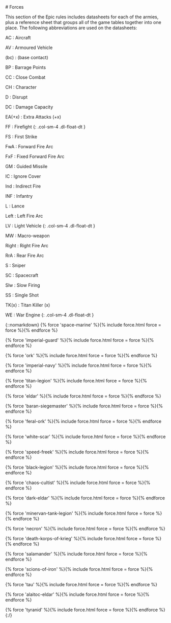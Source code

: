 <section>
# Forces

This section of the Epic rules includes datasheets for each of the armies, plus a reference sheet that groups all of the game tables together into one place. The following abbreviations are used on the datasheets:

<div id="abbreviations" class="row">
AC
: Aircraft

AV
: Armoured Vehicle

(bc)
: (base contact)

BP
: Barrage Points

CC
: Close Combat

CH
: Character

D
: Disrupt

DC
: Damage Capacity

EA(+x)
: Extra Attacks (+x)

FF
: Firefight
{: .col-sm-4 .dl-float-dt }

FS
: First Strike

FwA
: Forward Fire Arc

FxF
: Fixed Forward Fire Arc

GM
: Guided Missile

IC
: Ignore Cover

Ind
: Indirect Fire

INF
: Infantry

L
: Lance

Left
: Left Fire Arc

LV
: Light Vehicle
{: .col-sm-4 .dl-float-dt }

MW
: Macro-weapon

Right
: Right Fire Arc

RrA
: Rear Fire Arc

S
: Sniper

SC
: Spacecraft

Slw
: Slow Firing

SS
: Single Shot

TK(x)
: Titan Killer (x)

WE
: War Engine
{: .col-sm-4 .dl-float-dt }
</div>
</section>

{::nomarkdown}
{% force 'space-marine' %}{% include force.html force = force %}{% endforce %}

{% force 'imperial-guard' %}{% include force.html force = force %}{% endforce %}

{% force 'ork' %}{% include force.html force = force %}{% endforce %}

{% force 'imperial-navy' %}{% include force.html force = force %}{% endforce %}

{% force 'titan-legion' %}{% include force.html force = force %}{% endforce %}

{% force 'eldar' %}{% include force.html force = force %}{% endforce %}

{% force 'baran-siegemaster' %}{% include force.html force = force %}{% endforce %}

{% force 'feral-ork' %}{% include force.html force = force %}{% endforce %}

{% force 'white-scar' %}{% include force.html force = force %}{% endforce %}

{% force 'speed-freek' %}{% include force.html force = force %}{% endforce %}

{% force 'black-legion' %}{% include force.html force = force %}{% endforce %}

{% force 'chaos-cultist' %}{% include force.html force = force %}{% endforce %}

{% force 'dark-eldar' %}{% include force.html force = force %}{% endforce %}

{% force 'minervan-tank-legion' %}{% include force.html force = force %}{% endforce %}

{% force 'necron' %}{% include force.html force = force %}{% endforce %}

{% force 'death-korps-of-krieg' %}{% include force.html force = force %}{% endforce %}

{% force 'salamander' %}{% include force.html force = force %}{% endforce %}

{% force 'scions-of-iron' %}{% include force.html force = force %}{% endforce %}

{% force 'tau' %}{% include force.html force = force %}{% endforce %}

{% force 'alaitoc-eldar' %}{% include force.html force = force %}{% endforce %}

{% force 'tyranid' %}{% include force.html force = force %}{% endforce %}
{:/}
